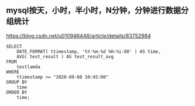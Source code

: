 ## mysql按天，小时，半小时，N分钟，分钟进行数据分组统计

https://blog.csdn.net/u010946448/article/details/83752984

```mysql
SELECT
	DATE_FORMAT( ttimestamp, '%Y-%m-%d %H:%i:00' ) AS time,
	AVG( test_result ) AS test_result_avg 
FROM
	testlamda 
WHERE
	ttimestamp >= "2020-09-08 10:45:00"  
GROUP BY
	time 
ORDER BY
	time;
  ```
